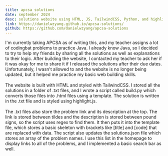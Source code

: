 ```yaml
---
title: apcsa solutions
date: september 2024
desc: solutions website using HTML, JS, TailwindCSS, Python, and highlight.js
link: https://danielwzyang.github.io/apcsa-solutions/
github: https://github.com/danielwzyang/apcsa-solutions
---
```

I'm currently taking APCSA as of writing this, and my teacher assigns a lot of codingbat problems to practice Java. I already know Java, so I decided to try to help my friends by sharing all the solutions as well as explanations to their logic. After building the website, I contacted my teacher to ask her if it was okay for me to share it if I released the solutions after their due dates. Unfortunately, I wasn't allowed to and the website is no longer being updated, but it helped me practice my basic web building skills. 
<br><br>
The website is built with HTML and styled with TailwindCSS. I stored all the solutions in a folder of .txt files, and I wrote a script called build.py which converts those files into .html files using a template. The solution is written in the .txt file and is styled using highlight.js. 
<br><br>
The .txt files also store the problem link and its description at the top. The link is stored between tildes and the description is stored between pound signs, so the script uses regex to find them. It then puts it into the template file, which stores a basic skeleton with brackets like [title] and [code] that are replaced with data.  The script also updates the solutions.json file which stores an array of the problem names. I use this list in the homepage to display links to all of the problems, and I implemented a basic search bar as well.